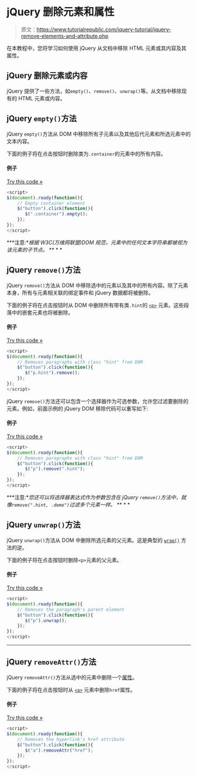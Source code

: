 # jQuery 删除元素和属性

> 原文：<https://www.tutorialrepublic.com/jquery-tutorial/jquery-remove-elements-and-attribute.php>

在本教程中，您将学习如何使用 jQuery 从文档中移除 HTML 元素或其内容及其属性。

## jQuery 删除元素或内容

jQuery 提供了一些方法，如`empty()`、`remove()`、`unwrap()`等。从文档中移除现有的 HTML 元素或内容。

## jQuery `empty()`方法

jQuery `empty()`方法从 DOM 中移除所有子元素以及其他后代元素和所选元素中的文本内容。

下面的例子将在点击按钮时删除类为`.container`的元素中的所有内容。

#### 例子

[Try this code »](../codelab.php?topic=jquery&file=remove-the-contents-of-an-element "Try this code using online Editor")

```js
<script>
$(document).ready(function(){
    // Empty container element
    $("button").click(function(){
       $(".container").empty();
    });
});
</script>
```

 ***注意:**根据 W3C(万维网联盟)DOM 规范，元素中的任何文本字符串都被视为该元素的子节点。*  ** * *

## jQuery `remove()`方法

jQuery `remove()`方法从 DOM 中移除选中的元素以及其中的所有内容。除了元素本身，所有与元素相关联的绑定事件和 jQuery 数据都将被删除。

下面的例子将在点击按钮时从 DOM 中删除所有带有类`.hint`的 [`<p>`](../html-reference/html-p-tag.php) 元素。这些段落中的嵌套元素也将被删除。

#### 例子

[Try this code »](../codelab.php?topic=jquery&file=remove-the-elements-from-dom "Try this code using online Editor")

```js
<script>
$(document).ready(function(){
    // Removes paragraphs with class "hint" from DOM
    $("button").click(function(){
       $("p.hint").remove();
    });
});
</script>
```

jQuery `remove()`方法还可以包含一个选择器作为可选参数，允许您过滤要删除的元素。例如，前面示例的 jQuery DOM 移除代码可以重写如下:

#### 例子

[Try this code »](../codelab.php?topic=jquery&file=filter-which-elements-to-be-removed-from-dom "Try this code using online Editor")

```js
<script>
$(document).ready(function(){
    // Removes paragraphs with class "hint" from DOM
    $("button").click(function(){
       $("p").remove(".hint");
    });
});
</script>
```

 ***注意:**您还可以将选择器表达式作为参数包含在 jQuery `remove()`方法中，就像`remove(".hint, .demo")`过滤多个元素一样。*  ** * *

## jQuery `unwrap()`方法

jQuery `unwrap()`方法从 DOM 中删除所选元素的父元素。这是典型的 [`wrap()`](jquery-insert-content.php) 方法的逆。

下面的例子将在点击按钮时删除`<p>`元素的父元素。

#### 例子

[Try this code »](../codelab.php?topic=jquery&file=remove-the-parents-of-the-elements-from-dom "Try this code using online Editor")

```js
<script>
$(document).ready(function(){
    // Removes the paragraph's parent element
    $("button").click(function(){
       $("p").unwrap();
    });
});
</script>
```

* * *

## jQuery `removeAttr()`方法

jQuery `removeAttr()`方法从选中的元素中删除一个[属性](../html-tutorial/html-attributes.php)。

下面的例子将在点击按钮时从 [`<a>`](../html-reference/html-a-tag.php) 元素中删除`href`属性。

#### 例子

[Try this code »](../codelab.php?topic=jquery&file=remove-an-attribute-from-the-elements "Try this code using online Editor")

```js
<script>
$(document).ready(function(){
    // Removes the hyperlink's href attribute
    $("button").click(function(){
       $("a").removeAttr("href");
    });
});
</script>
```

